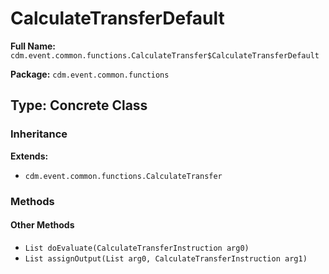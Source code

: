 # CalculateTransferDefault

**Full Name:** `cdm.event.common.functions.CalculateTransfer$CalculateTransferDefault`

**Package:** `cdm.event.common.functions`

## Type: Concrete Class

### Inheritance

**Extends:**
- `cdm.event.common.functions.CalculateTransfer`

### Methods

#### Other Methods

- `List doEvaluate(CalculateTransferInstruction arg0)`
- `List assignOutput(List arg0, CalculateTransferInstruction arg1)`

